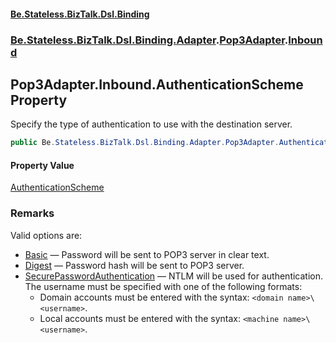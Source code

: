 #### [Be.Stateless.BizTalk.Dsl.Binding](README.md 'README')
### [Be.Stateless.BizTalk.Dsl.Binding.Adapter](Be.Stateless.BizTalk.Dsl.Binding.Adapter.md 'Be.Stateless.BizTalk.Dsl.Binding.Adapter').[Pop3Adapter](Pop3Adapter.md 'Be.Stateless.BizTalk.Dsl.Binding.Adapter.Pop3Adapter').[Inbound](Pop3Adapter.Inbound.md 'Be.Stateless.BizTalk.Dsl.Binding.Adapter.Pop3Adapter.Inbound')

## Pop3Adapter.Inbound.AuthenticationScheme Property

Specify the type of authentication to use with the destination server.

```csharp
public Be.Stateless.BizTalk.Dsl.Binding.Adapter.Pop3Adapter.AuthenticationScheme AuthenticationScheme { get; set; }
```

#### Property Value
[AuthenticationScheme](Pop3Adapter.AuthenticationScheme.md 'Be.Stateless.BizTalk.Dsl.Binding.Adapter.Pop3Adapter.AuthenticationScheme')

### Remarks
Valid options are:
- [Basic](Pop3Adapter.AuthenticationScheme.md#Be.Stateless.BizTalk.Dsl.Binding.Adapter.Pop3Adapter.AuthenticationScheme.Basic 'Be.Stateless.BizTalk.Dsl.Binding.Adapter.Pop3Adapter.AuthenticationScheme.Basic') — Password will be sent to POP3 server in clear text.
- [Digest](Pop3Adapter.AuthenticationScheme.md#Be.Stateless.BizTalk.Dsl.Binding.Adapter.Pop3Adapter.AuthenticationScheme.Digest 'Be.Stateless.BizTalk.Dsl.Binding.Adapter.Pop3Adapter.AuthenticationScheme.Digest') — Password hash will be sent to POP3 server.
- [SecurePasswordAuthentication](Pop3Adapter.AuthenticationScheme.md#Be.Stateless.BizTalk.Dsl.Binding.Adapter.Pop3Adapter.AuthenticationScheme.SecurePasswordAuthentication 'Be.Stateless.BizTalk.Dsl.Binding.Adapter.Pop3Adapter.AuthenticationScheme.SecurePasswordAuthentication') — NTLM will be used for authentication. The username must be specified with one of the following formats:
  - Domain accounts must be entered with the syntax: `<domain name>\<username>`.
  - Local accounts must be entered with the syntax: `<machine name>\<username>`.